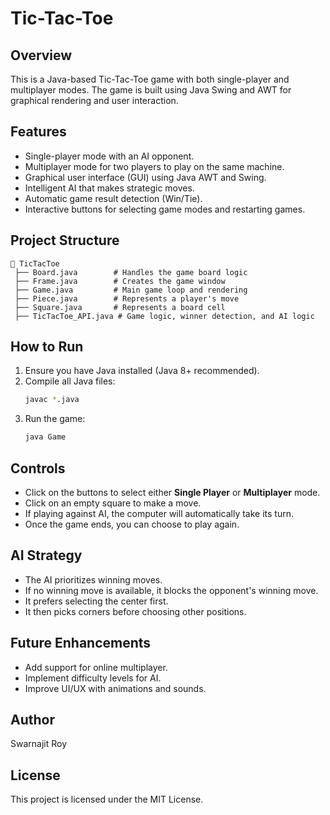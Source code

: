 # Tic-Tac-Toe 

## Overview
This is a Java-based Tic-Tac-Toe game with both single-player and multiplayer modes. The game is built using Java Swing and AWT for graphical rendering and user interaction.

## Features
- Single-player mode with an AI opponent.
- Multiplayer mode for two players to play on the same machine.
- Graphical user interface (GUI) using Java AWT and Swing.
- Intelligent AI that makes strategic moves.
- Automatic game result detection (Win/Tie).
- Interactive buttons for selecting game modes and restarting games.

## Project Structure
```
📂 TicTacToe
 ├── Board.java        # Handles the game board logic
 ├── Frame.java        # Creates the game window
 ├── Game.java         # Main game loop and rendering
 ├── Piece.java        # Represents a player's move
 ├── Square.java       # Represents a board cell
 ├── TicTacToe_API.java # Game logic, winner detection, and AI logic
```

## How to Run
1. Ensure you have Java installed (Java 8+ recommended).
2. Compile all Java files:
   ```sh
   javac *.java
   ```
3. Run the game:
   ```sh
   java Game
   ```

## Controls
- Click on the buttons to select either **Single Player** or **Multiplayer** mode.
- Click on an empty square to make a move.
- If playing against AI, the computer will automatically take its turn.
- Once the game ends, you can choose to play again.

## AI Strategy
- The AI prioritizes winning moves.
- If no winning move is available, it blocks the opponent's winning move.
- It prefers selecting the center first.
- It then picks corners before choosing other positions.

## Future Enhancements
- Add support for online multiplayer.
- Implement difficulty levels for AI.
- Improve UI/UX with animations and sounds.

## Author
Swarnajit Roy

## License
This project is licensed under the MIT License.

